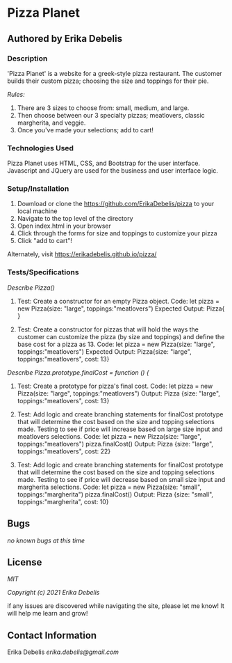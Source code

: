 # __Pizza Planet__
## Authored by Erika Debelis

### __Description__
'Pizza Planet' is a website for a greek-style pizza restaurant. The customer builds their custom pizza; choosing the size and toppings for their pie.

_Rules:_
1. There are 3 sizes to choose from: small, medium, and large.
2. Then choose between our 3 specialty pizzas; meatlovers, classic margherita, and veggie.
3. Once you've made your selections; add to cart!

### __Technologies Used__
Pizza Planet uses HTML, CSS, and Bootstrap for the user interface. Javascript and JQuery are used for the business and user interface logic. 

### __Setup/Installation__
1. Download or clone the https://github.com/ErikaDebelis/pizza to your local machine
2. Navigate to the top level of the directory
3. Open index.html in your browser
4. Click through the forms for size and toppings to customize your pizza
5. Click "add to cart"!

Alternately, visit https://erikadebelis.github.io/pizza/

### __Tests/Specifications__

_Describe Pizza()_

1. Test: Create a constructor for an empty Pizza object.
Code: 
let pizza = new Pizza(size: "large", toppings:"meatlovers")
Expected Output: Pizza{ } 

2. Test: Create a constructor for pizzas that will hold the ways the customer can customize the pizza (by size and toppings) and define the base cost for a pizza as 13.
Code: 
let pizza = new Pizza(size: "large", toppings:"meatlovers")
Expected Output: Pizza{size: "large", toppings:"meatlovers", cost: 13} 

_Describe Pizza.prototype.finalCost = function () {_

1. Test: Create a prototype for pizza's final cost. 
Code: let pizza = new Pizza(size: "large", toppings:"meatlovers")
Output: Pizza {size: "large", toppings:"meatlovers", cost: 13}


2. Test: Add logic and create branching statements for finalCost prototype that will determine the cost based on the size and topping selections made. Testing to see if price will increase based on large size input and meatlovers selections.
Code: let pizza = new Pizza(size: "large", toppings:"meatlovers")
          pizza.finalCost()
Output: Pizza {size: "large", toppings:"meatlovers", cost: 22}

3. Test: Add logic and create branching statements for finalCost prototype that will determine the cost based on the size and topping selections made. Testing to see if price will decrease based on small size input and margherita selections.
Code: let pizza = new Pizza(size: "small", toppings:"margherita")
          pizza.finalCost()
Output: Pizza {size: "small", toppings:"margherita", cost: 10}

## Bugs

_no known bugs at this time_

## License

_MIT_

_Copyright (c) 2021 Erika Debelis_

if any issues are discovered while navigating the site, please let me know! It will help me learn and grow!

## Contact Information

Erika Debelis _erika.debelis@gmail.com_